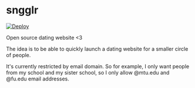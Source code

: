 sngglr
======

[![Deploy](https://www.herokucdn.com/deploy/button.png)](https://heroku.com/deploy?template=https://github.com/c0nrad/sngglr)

Open source dating website <3

The idea is to be able to quickly launch a dating website for a smaller circle of people.


It's currently restricted by email domain. So for example, I only want people from my school and my sister school, so I only allow @mtu.edu and @fu.edu email addresses.
